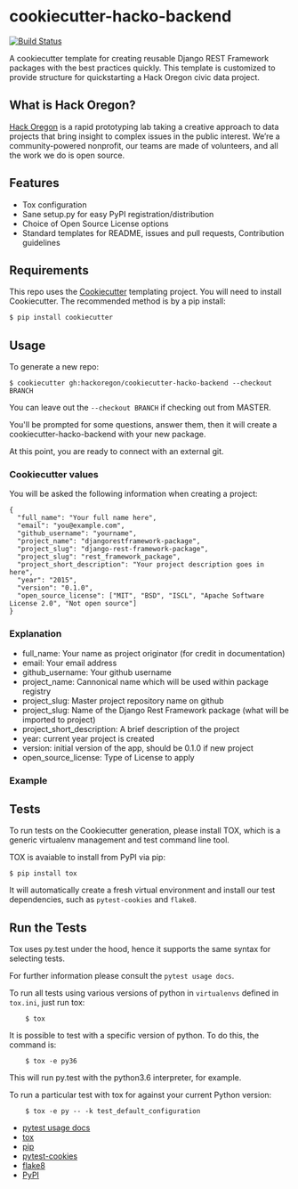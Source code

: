 # cookiecutter-hacko-backend

[![Build Status](https://travis-ci.org/hackoregon/cookiecutter-hacko-backend.svg?branch=master)](https://travis-ci.org/hackoregon/cookiecutter-hacko-backend)

A cookiecutter template for creating reusable Django REST Framework packages with the best practices quickly. This template is customized to provide structure for quickstarting a Hack Oregon civic data project.

## What is Hack Oregon?

[Hack Oregon](http://www.hackoregon.org/) is a rapid prototyping lab taking a creative approach to data projects that bring insight to complex issues in the public interest. We’re a community-powered nonprofit, our teams are made of volunteers, and all the work we do is open source.

## Features

- Tox configuration
- Sane setup.py for easy PyPI registration/distribution
- Choice of Open Source License options
- Standard templates for README, issues and pull requests, Contribution guidelines

## Requirements

This repo uses the [Cookiecutter](https://cookiecutter.readthedocs.io/en/latest/) templating project. You will need to install Cookiecutter. The recommended method is by a pip install:

```bash
$ pip install cookiecutter
```

## Usage

To generate a new repo:

```
$ cookiecutter gh:hackoregon/cookiecutter-hacko-backend --checkout BRANCH
```

You can leave out the `--checkout BRANCH` if checking out from MASTER.

You'll be prompted for some questions, answer them, then it will create a cookiecutter-hacko-backend with your new package.

At this point, you are ready to connect with an external git.

### Cookiecutter values

You will be asked the following information when creating a project:

```
{
  "full_name": "Your full name here",
  "email": "you@example.com",
  "github_username": "yourname",
  "project_name": "djangorestframework-package",
  "project_slug": "django-rest-framework-package",
  "project_slug": "rest_framework_package",
  "project_short_description": "Your project description goes in here",
  "year": "2015",
  "version": "0.1.0",
  "open_source_license": ["MIT", "BSD", "ISCL", "Apache Software License 2.0", "Not open source"]
}
```

### Explanation

- full_name: Your name as project originator (for credit in documentation)
- email: Your email address
- github_username: Your github username
- project_name: Cannonical name which will be used within package registry
- project_slug: Master project repository name on github
- project_slug: Name of the Django Rest Framework package (what will be imported to project)
- project_short_description: A brief description of the project
- year: current year project is created
- version: initial version of the app, should be 0.1.0 if new project
- open_source_license: Type of License to apply

### Example

## Tests

To run tests on the Cookiecutter generation, please install TOX, which is a generic virtualenv management and test command line tool.

TOX is avaiable to install from PyPI via pip:

```
$ pip install tox
```

It will automatically create a fresh virtual environment and install our test dependencies,
such as `pytest-cookies` and `flake8`.

## Run the Tests

Tox uses py.test under the hood, hence it supports the same syntax for selecting tests.

For further information please consult the `pytest usage docs`.

To run all tests using various versions of python in `virtualenvs` defined in `tox.ini`, just run tox:

```
    $ tox
```

It is possible to test with a specific version of python. To do this, the command
is:

```
    $ tox -e py36
```

This will run py.test with the python3.6 interpreter, for example.

To run a particular test with tox for against your current Python version:

```
    $ tox -e py -- -k test_default_configuration
```

* [pytest usage docs](https://pytest.org/latest/usage.html#specifying-tests-selecting-tests)
* [tox](https://tox.readthedocs.io/en/latest/)
* [pip](https://pypi.python.org/pypi/pip/)
* [pytest-cookies](https://pypi.python.org/pypi/pytest-cookies/)
* [flake8](https://pypi.python.org/pypi/flake8/)
* [PyPI](https://pypi.python.org/pypi)
